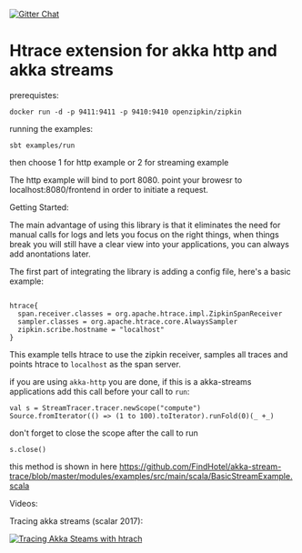
[![Gitter Chat](http://img.shields.io/badge/chat-online-brightgreen.svg)](https://gitter.im/akka-stream-trace)


Htrace extension for akka http and akka streams
==============
prerequistes: 
```
docker run -d -p 9411:9411 -p 9410:9410 openzipkin/zipkin
```

running the examples:
```
sbt examples/run
```
then choose 1 for http example or 2 for streaming example 

The http example will bind to port 8080. point your browesr to localhost:8080/frontend in order to initiate a request. 

Getting Started: 

The main advantage of using this library is that it eliminates the need for manual calls for logs and lets you focus on the 
right things, when things break you will still have a clear view into your applications, you can always add anontations later. 

The first part of integrating the library is adding a config file, here's a basic example: 

```

htrace{
  span.receiver.classes = org.apache.htrace.impl.ZipkinSpanReceiver
  sampler.classes = org.apache.htrace.core.AlwaysSampler
  zipkin.scribe.hostname = "localhost"
}
```

This example tells htrace to use the zipkin receiver, samples all traces and points htrace to `localhost` as the span server.

if you are using `akka-http` you are done, if this is a akka-streams applications add this call before your call to `run`:

```
val s = StreamTracer.tracer.newScope("compute")
Source.fromIterator(() => (1 to 100).toIterator).runFold(0)(_ +_)
```
don't forget to close the scope after the call to run

```
s.close()
```

this method is shown in here https://github.com/FindHotel/akka-stream-trace/blob/master/modules/examples/src/main/scala/BasicStreamExample.scala

Videos: 

Tracing akka streams (scalar 2017):

[![Tracing Akka Steams with htrach](http://i.imgur.com/SpbeaUM.png)](http://www.youtube.com/watch?v=HxQUJThYvw8 "Tracing Akka Streams")
